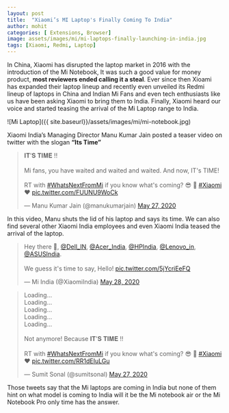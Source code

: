 ```yaml
---
layout: post
title:  "Xiaomi’s MI Laptop's Finally Coming To India"
author: mohit
categories: [ Extensions, Browser]
image: assets/images/mi/mi-laptops-finally-launching-in-india.jpg
tags: [Xiaomi, Redmi, Laptop]
---
```


In China, Xiaomi has disrupted the laptop market in 2016 with the introduction of the Mi Notebook, It was such a good value for money product, **most reviewers ended calling it a steal**. Ever since then Xioami has expanded their laptop lineup and recently even unveiled its Redmi lineup of laptops in China and Indian Mi Fans and even tech enthusiasts like us have been asking Xiaomi to bring them to India. Finally, Xiaomi heard our voice and started teasing the arrival of the Mi Laptop range to India.

![Mi Laptop]({{ site.baseurl}}/assets/images/mi/mi-notebook.jpg)

Xiaomi India’s Managing Director Manu Kumar Jain posted a teaser video on twitter with the slogan **“Its Time”** 

<blockquote class="twitter-tweet"><p lang="en" dir="ltr">𝐈𝐓&#39;𝐒 𝐓𝐈𝐌𝐄 !!<br><br>Mi fans, you have waited and waited and waited. And now, IT&#39;s TIME!<br><br>RT with <a href="https://twitter.com/hashtag/WhatsNextFromMi?src=hash&amp;ref_src=twsrc%5Etfw">#WhatsNextFromMi</a> if you know what&#39;s coming? 😎 🔁 <a href="https://twitter.com/hashtag/Xiaomi?src=hash&amp;ref_src=twsrc%5Etfw">#Xiaomi</a> ❤️ <a href="https://t.co/FUUNU9WoCk">pic.twitter.com/FUUNU9WoCk</a></p>&mdash; Manu Kumar Jain (@manukumarjain) <a href="https://twitter.com/manukumarjain/status/1265576370664624130?ref_src=twsrc%5Etfw">May 27, 2020</a></blockquote> <script async src="https://platform.twitter.com/widgets.js" charset="utf-8"></script>

In this video, Manu shuts the lid of his laptop and says its time. We can also find several other Xiaomi India employees and even Xiaomi India teased the arrival of the laptop.

<blockquote class="twitter-tweet"><p lang="en" dir="ltr">Hey there 👋, <a href="https://twitter.com/Dell_IN?ref_src=twsrc%5Etfw">@Dell_IN</a>, <a href="https://twitter.com/Acer_India?ref_src=twsrc%5Etfw">@Acer_India</a>, <a href="https://twitter.com/HPIndia?ref_src=twsrc%5Etfw">@HPIndia</a>, <a href="https://twitter.com/Lenovo_in?ref_src=twsrc%5Etfw">@Lenovo_in</a>, <a href="https://twitter.com/ASUSIndia?ref_src=twsrc%5Etfw">@ASUSIndia</a>.<br><br>We guess it&#39;s time to say, Hello! <a href="https://t.co/5jYcriEeFQ">pic.twitter.com/5jYcriEeFQ</a></p>&mdash; Mi India (@XiaomiIndia) <a href="https://twitter.com/XiaomiIndia/status/1265894492386680833?ref_src=twsrc%5Etfw">May 28, 2020</a></blockquote> <script async src="https://platform.twitter.com/widgets.js" charset="utf-8"></script>

<blockquote class="twitter-tweet"><p lang="en" dir="ltr">Loading...<br>Loading...<br>Loading...<br>Loading...<br>Loading...<br><br>Not anymore! Because 𝐈𝐓&#39;𝐒 𝐓𝐈𝐌𝐄 !! <br><br>RT with <a href="https://twitter.com/hashtag/WhatsNextFromMi?src=hash&amp;ref_src=twsrc%5Etfw">#WhatsNextFromMi</a> if you know what&#39;s coming? 😎 🔁 <a href="https://twitter.com/hashtag/Xiaomi?src=hash&amp;ref_src=twsrc%5Etfw">#Xiaomi</a> ❤️️ <a href="https://t.co/RR1dEIuLGu">pic.twitter.com/RR1dEIuLGu</a></p>&mdash; Sumit Sonal (@sumitsonal) <a href="https://twitter.com/sumitsonal/status/1265581081446604806?ref_src=twsrc%5Etfw">May 27, 2020</a></blockquote> <script async src="https://platform.twitter.com/widgets.js" charset="utf-8"></script>

Those tweets say that the Mi laptops are coming in India but none of them hint on what model is coming to India will it be the Mi notebook air or the Mi Notebook Pro only time has the answer.
